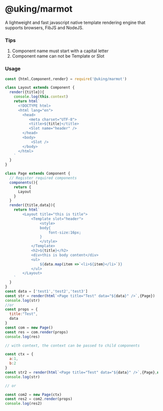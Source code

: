 # @uking/marmot

A lightweight and fast javascript native template rendering engine that supports browsers, FibJS and NodeJS.

### Tips

1. Component name must start with a capital letter
2. Component name can not be Template or Slot

### Usage



```javascript
const {html,Component,render} = require('@uking/marmot')

class Layout extends Component {
  render({title}){
    console.log(this.context)
    return html`
      <!DOCTYPE html>
      <html lang="en">
        <head>
           <meta charset="UTF-8">
           <title>${title}</title>
           <Slot name="header" />
        </head>
        <body>
        	<Slot />
        </body>
      </html>
    `
  }
}

class Page extends Component {
  // Register required components
  components(){
    return {
      Layout
    }
  }
  render({title,data}){
    return html`
    	<Layout title="this is title">
    		<Template slot="header">
    			<style>
    			body{
    				font-size:16px;
    			}
    			</style>
    		</Template>
    		<h2>${title}</h2>
    		<div>this is body content</div>
            <ul>
                ${data.map(item =>`<li>${item}</li>`)}
            </ul>
    	</Layout>
    `
  }
}
const data = ['test1','test2','test3']
const str = render(html`<Page title="Test" data="${data}" />`,{Page})
console.log(str)
//or
const props = {
  title:"Test",
  data
}
const com = new Page()
const res = com.render(props)
console.log(res)

// with context, the context can be passed to child components

const ctx = {
  a:1,
  b:2
}
const str2 = render(html`<Page title="Test" data="${data}" />`,{Page},null,ctx)
console.log(str)

// or

const com2 = new Page(ctx)
const res2 = com2.render(props)
console.log(res2)


```







